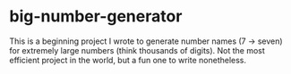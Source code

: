 # big-number-generator
This is a beginning project I wrote to generate number names (7 -> seven) for extremely large numbers (think thousands of digits). Not the most efficient project in the world, but a fun one to write nonetheless.
